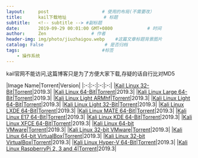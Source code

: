 ```yaml
---
layout:     post                    # 使用的布局(不需要改）
title:      kail下载地址              # 标题
subtitle:   <!-- subtitle --> #副标题
date:       2019-09-29 00:01:00 GMT+0800             # 时间
author:     Zen                 # 作者
header-img: img/photo/jiuzhaigou.webp    #这篇文章标题背景图片
catalog: False                       # 是否归档
tags:                               #标签
    - 操作系统
---
```


kail官网不能访问,这篇博客只是为了方便大家下载,存疑的话自行比对MD5

|Image Name|Torrent|Version|
|:-:|:-:|:-:|:-:|
|[Kail Linux 32-Bit](https://cdimage.kali.org/kali-2019.3/kali-linux-2019.3-i386.iso)|[Torrent](https://images.offensive-security.com/kali-linux-2019.3-i386.iso.torrent)|2019.3|
|[Kali Linux 64-Bit](https://cdimage.kali.org/kali-2019.3/kali-linux-2019.3-amd64.iso)|[Torrent](https://images.offensive-security.com/kali-linux-2019.3-amd64.iso.torrent)|2019.3|
|[Kali Linux Large 64-Bit](https://cdimage.kali.org/kali-2019.3/kali-linux-large-2019.3-amd64.iso)|[Torrent](https://images.offensive-security.com/kali-linux-large-2019.3-amd64.iso.torrent)|2019.3|
|[Kali Linux Light ARMhf](https://cdimage.kali.org/kali-2019.3/kali-linux-light-2019.3-armhf.img.xz)|[Torrent](https://images.offensive-security.com/kali-linux-light-2019.3-armhf.img.xz.torrent)|2019.3|
|[Kali Linux Light 64-Bit](https://cdimage.kali.org/kali-2019.3/kali-linux-light-2019.3-amd64.iso)|[Torrent](https://images.offensive-security.com/kali-linux-light-2019.3-amd64.iso.torrent)|2019.3|
|[Kali Linux Light 32-Bit](https://cdimage.kali.org/kali-2019.3/kali-linux-light-2019.3-i386.iso)|[Torrent](https://images.offensive-security.com/kali-linux-light-2019.3-i386.iso.torrent)|2019.3|
|[Kali Linux LXDE 64-Bit](https://cdimage.kali.org/kali-2019.3/kali-linux-lxde-2019.3-amd64.iso)|[Torrent](https://images.offensive-security.com/kali-linux-lxde-2019.3-amd64.iso.torrent)|2019.3|
|[Kali Linux MATE 64-Bit](https://cdimage.kali.org/kali-2019.3/kali-linux-mate-2019.3-amd64.iso)|[Torrent](https://images.offensive-security.com/kali-linux-mate-2019.3-amd64.iso.torrent)|2019.3|
|[Kali Linux E17 64-Bit](https://cdimage.kali.org/kali-2019.3/kali-linux-e17-2019.3-amd64.iso)|[Torrent](https://images.offensive-security.com/kali-linux-e17-2019.3-amd64.iso.torrent)|2019.3|
|[Kali Linux KDE 64-Bit](https://cdimage.kali.org/kali-2019.3/kali-linux-kde-2019.3-amd64.iso)|[Torrent](https://images.offensive-security.com/kali-linux-kde-2019.3-amd64.iso.torrent)|2019.3|
|[Kali Linux XFCE 64-Bit](https://cdimage.kali.org/kali-2019.3/kali-linux-xfce-2019.3-amd64.iso)|[Torrent](https://images.offensive-security.com/kali-linux-xfce-2019.3-amd64.iso.torrent)|2019.3|
|[Kali Linux 64-bit VMware](https://images.offensive-security.com/virtual-images/kali-linux-2019.3-vmware-amd64.7z)|[Torrent](https://images.offensive-security.com/virtual-images/kali-linux-2019.3-vmware-amd64.7z.torrent)|2019.3|
|[Kali Linux 32-bit VMware](https://images.offensive-security.com/virtual-images/kali-linux-2019.3-vmware-i386.7z)|[Torrent](https://images.offensive-security.com/virtual-images/kali-linux-2019.3-vmware-i386.7z.torrent)|2019.3|
|[Kali Linux 64-bit VirtualBox](https://images.offensive-security.com/virtual-images/kali-linux-2019.3a-vbox-amd64.ova)|[Torrent](https://images.offensive-security.com/virtual-images/kali-linux-2019.3a-vbox-amd64.ova.torrent)|2019.3|
|[Kali Linux 32-bit VirtualBox](https://images.offensive-security.com/virtual-images/kali-linux-2019.3-vbox-i386.ova)|[Torrent](https://images.offensive-security.com/virtual-images/kali-linux-2019.3-vbox-i386.ova.torrent)|2019.3|
|[Kali Linux Hyper-V 64-Bit](https://images.offensive-security.com/virtual-images/kali-linux-2019.3-hyperv-amd64.7z)|[Torrent](https://images.offensive-security.com/virtual-images/kali-linux-2019.3-hyperv-amd64.7z.torrent)|2019.3|
|[Kali Linux RaspberryPi 2, 3 and 4](https://images.offensive-security.com/arm-images/kali-linux-2019.3a-rpi3-nexmon.img.xz)|[Torrent](https://images.offensive-security.com/arm-images/kali-linux-2019.3a-rpi3-nexmon.img.xz.torrent)|2019.3|